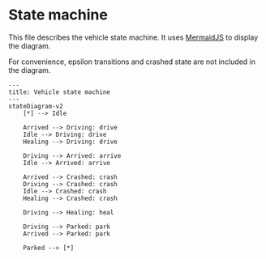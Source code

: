 # State machine

This file describes the vehicle state machine.
It uses [MermaidJS](https://mermaid.js.org/) to display the diagram.

For convenience, epsilon transitions and crashed state are not included in the diagram.

```mermaid
---
title: Vehicle state machine
---
stateDiagram-v2
    [*] --> Idle

    Arrived --> Driving: drive
    Idle --> Driving: drive
    Healing --> Driving: drive

    Driving --> Arrived: arrive
    Idle --> Arrived: arrive

    Arrived --> Crashed: crash
    Driving --> Crashed: crash
    Idle --> Crashed: crash
    Healing --> Crashed: crash

    Driving --> Healing: heal

    Driving --> Parked: park
    Arrived --> Parked: park

    Parked --> [*]
```
